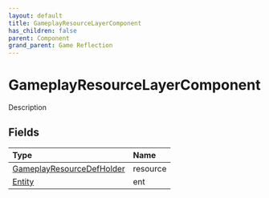 ```yaml
---
layout: default
title: GameplayResourceLayerComponent
has_children: false
parent: Component
grand_parent: Game Reflection
---
```

# GameplayResourceLayerComponent
Description 

## Fields

| Type | Name |
|:-------------|:--------------|
| [GameplayResourceDefHolder](/docs/game-reflection/components/gameplay_resource_def_holder) | resource |
| [Entity](/docs/game-reflection/classes/entity) | ent |

